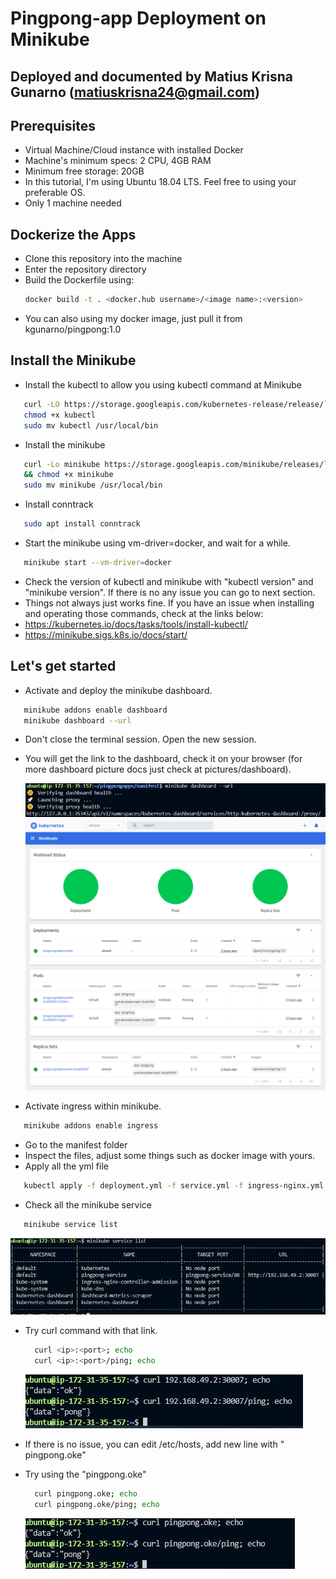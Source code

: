 # Pingpong-app Deployment on Minikube
## Deployed and documented by Matius Krisna Gunarno (matiuskrisna24@gmail.com)
## Prerequisites
- Virtual Machine/Cloud instance with installed Docker
- Machine's minimum specs: 2 CPU, 4GB RAM
- Minimum free storage: 20GB
- In this tutorial, I'm using Ubuntu 18.04 LTS. Feel free to using your preferable OS.
- Only 1 machine needed

## Dockerize the Apps
- Clone this repository into the machine
- Enter the repository directory
- Build the Dockerfile using:
   ```bash	
   docker build -t . <docker.hub username>/<image name>:<version>
   ```
- You can also using my docker image, just pull it from kgunarno/pingpong:1.0

## Install the Minikube
- Install the kubectl to allow you using kubectl command at Minikube
 ```bash	
    curl -LO https://storage.googleapis.com/kubernetes-release/release/`curl -s https://storage.googleapis.com/kubernetes-release/release/stable.txt`/bin/linux/amd64/kubectl
    chmod +x kubectl
    sudo mv kubectl /usr/local/bin
   ```
- Install the minikube
 ```bash	
    curl -Lo minikube https://storage.googleapis.com/minikube/releases/latest/minikube-linux-amd64 \
    && chmod +x minikube
    sudo mv minikube /usr/local/bin
   ```
- Install conntrack
 ```bash	
    sudo apt install conntrack
  ```
- Start the minikube using vm-driver=docker, and wait for a while.
 ```bash	
    minikube start --vm-driver=docker
  ```
- Check the version of kubectl and minikube with "kubectl version" and "minikube version". If there is no any issue you can go to next section.
- Things not always just works fine. If you have an issue when installing and operating those commands, check at the links below:
- https://kubernetes.io/docs/tasks/tools/install-kubectl/
- https://minikube.sigs.k8s.io/docs/start/

## Let's get started
- Activate and deploy the minikube dashboard.
 ```bash	
    minikube addons enable dashboard
    minikube dashboard --url
  ```
- Don't close the terminal session. Open the new session.
- You will get the link to the dashboard, check it on your browser (for more dashboard picture docs just check at pictures/dashboard).

   ![dashboard link](https://github.com/krisnagunarno/pingpongapps/blob/main/pictures/snippets/Capture1.JPG)
   ![Dashboard](https://github.com/krisnagunarno/pingpongapps/blob/main/pictures/dashboard/screencapture-127-0-0-1-35343-api-v1-namespaces-kubernetes-dashboard-services-http-kubernetes-dashboard-proxy-2021-02-25-02_35_07.png)

- Activate ingress within minikube.
 ```bash	
    minikube addons enable ingress
  ```
- Go to the manifest folder
- Inspect the files, adjust some things such as docker image with yours.
- Apply all the yml file
 ```bash	
    kubectl apply -f deployment.yml -f service.yml -f ingress-nginx.yml -f configmap.yml
  ```
- Check all the minikube service
 ```bash	
    minikube service list
  ```
   ![service list](https://github.com/krisnagunarno/pingpongapps/blob/main/pictures/snippets/Capture2.JPG)

- Try curl command with that link.
  ```bash	
    curl <ip>:<port>; echo
    curl <ip>:<port>/ping; echo
  ```
   ![pingpong1](https://github.com/krisnagunarno/pingpongapps/blob/main/pictures/snippets/Capture3.JPG)

- If there is no issue, you can edit /etc/hosts, add new line with "<ip>   pingpong.oke"
- Try using the "pingpong.oke"

  ```bash
    curl pingpong.oke; echo
    curl pingpong.oke/ping; echo
  ```
   ![pingpong2](https://github.com/krisnagunarno/pingpongapps/blob/main/pictures/snippets/Capture4.JPG)
